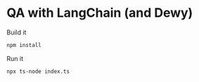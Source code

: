# QA with LangChain (and Dewy)


Build it

```sh
npm install
```

Run it

```sh
npx ts-node index.ts
```